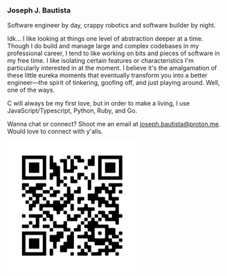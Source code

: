 
### Joseph J. Bautista

Software engineer by day, crappy robotics and software builder by night.

Idk... I like looking at things one level of abstraction deeper at a time. Though I do build and manage large and complex codebases in my professional career, I tend to like working on bits and pieces of software in my free time. I like isolating certain features or characteristics I'm particularly interested in at the moment. I believe it's the amalgamation of these little eureka moments that eventually transform you into a better engineer—the spirit of tinkering, goofing off, and just playing around. Well, one of the ways.

C will always be my first love, but in order to make a living, I use JavaScript/Typescript, Python, Ruby, and Go.

Wanna chat or connect? Shoot me an email at joseph.bautista@proton.me. Would love to connect with y'alls.

![](assets/frame.png)
